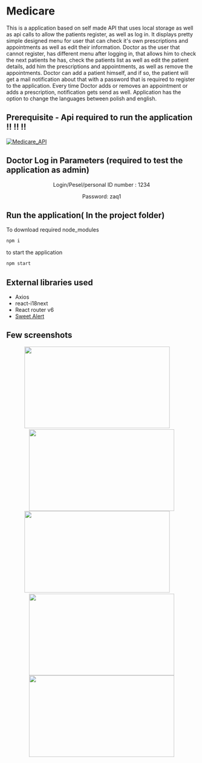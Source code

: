 
# Medicare

This is a application based on self made API that uses local storage as well as api calls to allow the patients register, as well as log in.
It displays pretty simple designed menu for user that can check it's own prescriptions and appointments as well as edit their information. Doctor as the user that cannot register, has different menu after logging in, that allows him to check the next patients he has, check the patients list as well as edit the patient details, add him the prescriptions and appointments, as well as remove the appointments. Doctor can add a patient himself, and if so, the patient will get a mail notification about that with a password that is required to register to the application. Every time Doctor adds or removes an appointment or adds a prescription, notification gets send as well.
Application has the option to change the languages between polish and english.

## Prerequisite - Api required to run the application ‼  ‼  ‼ 
  
[![Medicare_API](https://github-readme-stats.vercel.app/api/pin/?username=LainonShiraya&repo=Medicare_API&show_owner=true)](https://github.com/LainonShiraya/Medicare_API)
     
## Doctor Log in Parameters (required to test the application as admin)


<p align="center"> 
Login/Pesel/personal ID number : 1234
 </p>  
<p align="center">
Password: zaq1
</p>
 
 ## Run the application( In the project folder) 
 
 To download required node_modules
 ```sh
 npm i
  ```
  to start the application
 ```sh
 npm start
 ```
 ## External libraries used

* Axios
* react-i18next
* React router v6
* [Sweet Alert](https://github.com/t4t5/sweetalert)
 
## Few screenshots

 <p float="center" align="center">
<img src="https://user-images.githubusercontent.com/59234543/151683015-cb6316b4-9678-4d74-b9a0-b0fc32c09059.png" width="384" height="216" >
&nbsp; &nbsp; &nbsp; <img src="https://user-images.githubusercontent.com/59234543/151682893-11c3abc4-5472-4bfa-9e67-8cf115c7efcc.png" width="384" height="216" >
<img src="https://user-images.githubusercontent.com/59234543/151682900-a3bb3d29-d3bc-446a-bb04-8d8e93e6fe70.png" width="384" height="216" >
&nbsp; &nbsp; &nbsp; <img src="https://user-images.githubusercontent.com/59234543/151682912-1a2678ea-2d1d-4c80-85b6-e85ad0c4d82b.png" width="384" height="216" >
<img src="https://user-images.githubusercontent.com/59234543/151682918-2cede209-f314-4b12-b2df-b6a535643565.png" width="384" height="216" >
 </p>
 
    
